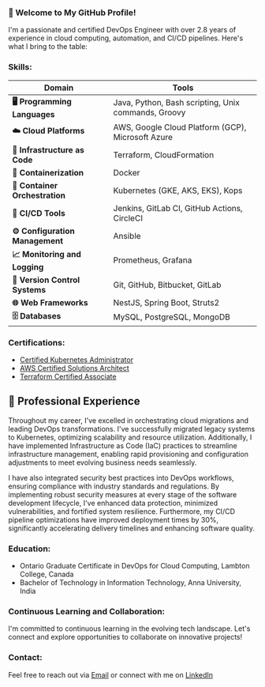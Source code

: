 ### 🚀 Welcome to My GitHub Profile!

I'm a passionate and certified DevOps Engineer with over 2.8 years of experience in cloud computing, automation, and CI/CD pipelines. Here's what I bring to the table:

### Skills:


| **Domain**                      | **Tools**                                                                                     |
|---------------------------------|----------------------------------------------------------------------------------------------|
| **🖥️ Programming Languages**    | Java, Python, Bash scripting, Unix commands, Groovy                                           |
| **☁️ Cloud Platforms**          | AWS, Google Cloud Platform (GCP), Microsoft Azure                                             |
| **📜 Infrastructure as Code**   | Terraform, CloudFormation                                                                    |
| **🐳 Containerization**         | Docker                                                                                       |
| **🔄 Container Orchestration**  | Kubernetes (GKE, AKS, EKS), Kops                                                              |
| **🔧 CI/CD Tools**              | Jenkins, GitLab CI, GitHub Actions, CircleCI                                                  |
| **⚙️ Configuration Management** | Ansible                                                                                      |
| **📈 Monitoring and Logging**   | Prometheus, Grafana                                                                          |
| **📂 Version Control Systems**  | Git, GitHub, Bitbucket, GitLab                                                               |
| **🌐 Web Frameworks**           | NestJS, Spring Boot, Struts2                                                                 |
| **🗄️ Databases**                | MySQL, PostgreSQL, MongoDB                                                                   |



### Certifications:

- [Certified Kubernetes Administrator](https://www.credly.com/badges/e85f4308-06ec-44c1-89b7-b1e20ac35b58/public_url)
- [AWS Certified Solutions Architect](https://www.credly.com/badges/6fb4b59d-ed22-4d2b-827d-5234d468764e/public_url)
- [Terraform Certified Associate](https://www.credly.com/badges/826cf31c-79aa-4666-8e3c-1bd0fd116265/public_url)

## 🏢 Professional Experience

Throughout my career, I've excelled in orchestrating cloud migrations and leading DevOps transformations. I've successfully migrated legacy systems to Kubernetes, optimizing scalability and resource utilization. Additionally, I have implemented Infrastructure as Code (IaC) practices to streamline infrastructure management, enabling rapid provisioning and configuration adjustments to meet evolving business needs seamlessly.

I have also integrated security best practices into DevOps workflows, ensuring compliance with industry standards and regulations. By implementing robust security measures at every stage of the software development lifecycle, I've enhanced data protection, minimized vulnerabilities, and fortified system resilience. Furthermore, my CI/CD pipeline optimizations have improved deployment times by 30%, significantly accelerating delivery timelines and enhancing software quality.


### Education:
- Ontario Graduate Certificate in DevOps for Cloud Computing, Lambton College, Canada
- Bachelor of Technology in Information Technology, Anna University, India

### Continuous Learning and Collaboration:
I'm committed to continuous learning in the evolving tech landscape. Let's connect and explore opportunities to collaborate on innovative projects!

### Contact:
Feel free to reach out via [Email](mailto:kkalyankumar25@gmail.com) or connect with me on [LinkedIn](https://www.linkedin.com/in/kalyankumar-v)

